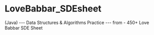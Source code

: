 # LoveBabbar_SDEsheet
(Java) --- Data Structures &amp; Algorithms Practice --- from - 450+ Love Babbar SDE Sheet
